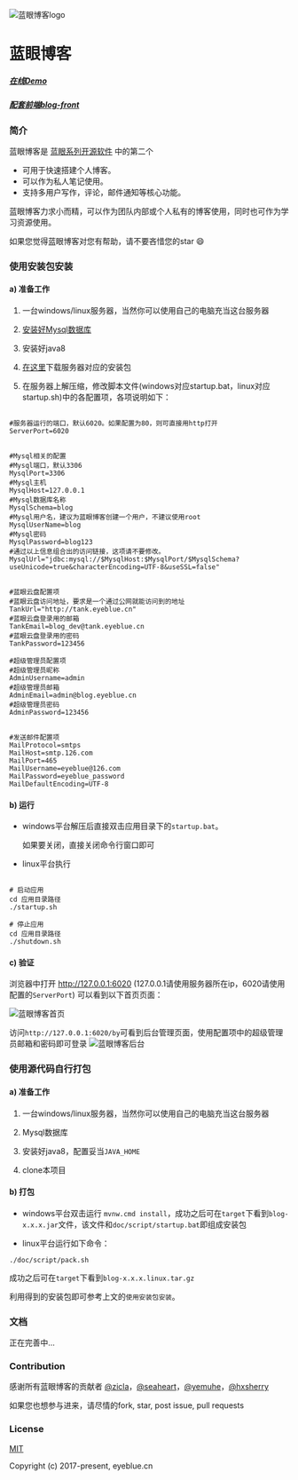 ![蓝眼博客logo](https://github.com/eyebluecn/blog/blob/master/src/main/resources/static/img/logo.png?raw=true)

# 蓝眼博客

##### [在线Demo](http://blog.eyeblue.cn)

##### [配套前端blog-front](https://github.com/eyebluecn/blog-front)

### 简介
蓝眼博客是 [蓝眼系列开源软件](https://github.com/eyebluecn) 中的第二个

- 可用于快速搭建个人博客。
- 可以作为私人笔记使用。
- 支持多用户写作，评论，邮件通知等核心功能。

蓝眼博客力求小而精，可以作为团队内部或个人私有的博客使用，同时也可作为学习资源使用。

如果您觉得蓝眼博客对您有帮助，请不要吝惜您的star :smile:

### 使用安装包安装

#### a) 准备工作

1. 一台windows/linux服务器，当然你可以使用自己的电脑充当这台服务器

2. [安装好Mysql数据库](https://www.mysql.com/downloads/)

3. 安装好java8

4. [在这里](https://github.com/eyebluecn/blog/releases)下载服务器对应的安装包

5. 在服务器上解压缩，修改脚本文件(windows对应startup.bat，linux对应startup.sh)中的各配置项，各项说明如下：
```

#服务器运行的端口，默认6020。如果配置为80，则可直接用http打开
ServerPort=6020


#Mysql相关的配置
#Mysql端口，默认3306
MysqlPort=3306
#Mysql主机
MysqlHost=127.0.0.1
#Mysql数据库名称
MysqlSchema=blog
#Mysql用户名，建议为蓝眼博客创建一个用户，不建议使用root
MysqlUserName=blog
#Mysql密码
MysqlPassword=blog123
#通过以上信息组合出的访问链接，这项请不要修改。
MysqlUrl="jdbc:mysql://$MysqlHost:$MysqlPort/$MysqlSchema?useUnicode=true&characterEncoding=UTF-8&useSSL=false"


#蓝眼云盘配置项
#蓝眼云盘访问地址，要求是一个通过公网就能访问到的地址
TankUrl="http://tank.eyeblue.cn"
#蓝眼云盘登录用的邮箱
TankEmail=blog_dev@tank.eyeblue.cn
#蓝眼云盘登录用的密码
TankPassword=123456

#超级管理员配置项
#超级管理员昵称
AdminUsername=admin
#超级管理员邮箱
AdminEmail=admin@blog.eyeblue.cn
#超级管理员密码
AdminPassword=123456


#发送邮件配置项
MailProtocol=smtps
MailHost=smtp.126.com
MailPort=465
MailUsername=eyeblue@126.com
MailPassword=eyeblue_password
MailDefaultEncoding=UTF-8

```

#### b) 运行

- windows平台解压后直接双击应用目录下的`startup.bat`。

    如果要关闭，直接关闭命令行窗口即可

- linux平台执行 

```

# 启动应用
cd 应用目录路径
./startup.sh

# 停止应用
cd 应用目录路径
./shutdown.sh

```

#### c) 验证

浏览器中打开 http://127.0.0.1:6020 (127.0.0.1请使用服务器所在ip，6020请使用配置的`ServerPort`) 可以看到以下首页页面：

![蓝眼博客首页](https://github.com/eyebluecn/blog/blob/master/doc/screenshot/home.png)

访问`http://127.0.0.1:6020/by`可看到后台管理页面，使用配置项中的超级管理员邮箱和密码即可登录
![蓝眼博客后台](https://github.com/eyebluecn/blog/blob/master/doc/screenshot/backyard.png)

### 使用源代码自行打包

#### a) 准备工作

1. 一台windows/linux服务器，当然你可以使用自己的电脑充当这台服务器

2. Mysql数据库

3. 安装好java8，配置妥当`JAVA_HOME`

4. clone本项目

#### b) 打包

- windows平台双击运行 `mvnw.cmd install`，成功之后可在`target`下看到`blog-x.x.x.jar`文件，该文件和`doc/script/startup.bat`即组成安装包

- linux平台运行如下命令：
```
./doc/script/pack.sh
```
成功之后可在`target`下看到`blog-x.x.x.linux.tar.gz`

利用得到的安装包即可参考上文的`使用安装包安装`。


### 文档

正在完善中...

### Contribution

感谢所有蓝眼博客的贡献者 [@zicla](https://github.com/zicla)，[@seaheart](https://github.com/seaheart)，[@yemuhe](https://github.com/yemuhe)，[@hxsherry](https://github.com/hxsherry)

如果您也想参与进来，请尽情的fork, star, post issue, pull requests

### License

[MIT](http://opensource.org/licenses/MIT)

Copyright (c) 2017-present, eyeblue.cn